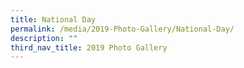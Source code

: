 ```yaml
---
title: National Day
permalink: /media/2019-Photo-Gallery/National-Day/
description: ""
third_nav_title: 2019 Photo Gallery
---
```

